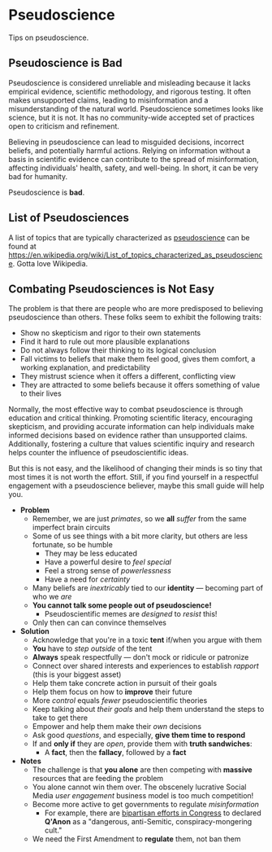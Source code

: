 # Pseudoscience
Tips on pseudoscience.

## Pseudoscience is Bad
Pseudoscience is considered unreliable and misleading because it lacks empirical evidence, scientific methodology, and rigorous testing. It often makes unsupported claims, leading to misinformation and a misunderstanding of the natural world. Pseudoscience sometimes looks like science, but it is not. It has no community-wide accepted set of practices open to criticism and refinement.

Believing in pseudoscience can lead to misguided decisions, incorrect beliefs, and potentially harmful actions. Relying on information without a basis in scientific evidence can contribute to the spread of misinformation, affecting individuals' health, safety, and well-being. In short, it can be very bad for humanity.

Pseudoscience is **bad**.

## List of Pseudosciences
A list of topics that are typically characterized as [pseudoscience](https://en.wikipedia.org/wiki/Pseudoscience) can be found at <https://en.wikipedia.org/wiki/List_of_topics_characterized_as_pseudoscience>. Gotta love Wikipedia.

## Combating Pseudosciences is Not Easy
The problem is that there are people who are more predisposed to believing pseudoscience than others. These folks seem to exhibit the following traits:

* Show no skepticism and rigor to their own statements
* Find it hard to rule out more plausible explanations
* Do not always follow their thinking to its logical conclusion
* Fall victims to beliefs that make them feel good, gives them comfort, a working explanation, and predictability
* They mistrust science when it offers a different, conflicting view
* They are attracted to some beliefs because it offers something of value to their lives

Normally, the most effective way to combat pseudoscience is through education and critical thinking. Promoting scientific literacy, encouraging skepticism, and providing accurate information can help individuals make informed decisions based on evidence rather than unsupported claims. Additionally, fostering a culture that values scientific inquiry and research helps counter the influence of pseudoscientific ideas.

But this is not easy, and the likelihood of changing their minds is so tiny that most times it is not worth the effort. Still, if you find yourself in a respectful engagement with a pseudoscience believer, maybe this small guide will help you.

* **Problem**
  * Remember, we are just _primates_, so we **all** _suffer_ from the same imperfect brain circuits
  * Some of us see things with a bit more clarity, but others are less fortunate, so be humble
    * They may be less educated
    * Have a powerful desire to _feel special_
    * Feel a strong sense of _powerlessness_
    * Have a need for _certainty_
  * Many beliefs are _inextricably_ tied to our **identity** &mdash; becoming part of who we _are_ 
  * **You cannot talk some people out of pseudoscience!**
    * Pseudoscientific memes are _designed_ to _resist_ this!
  * Only then can can convince themselves  
* **Solution**
  * Acknowledge that you're in a toxic **tent** if/when you argue with them
  * **You** have to _step outside_ of the tent
  * **Always** speak respectfully &mdash; don't mock or ridicule or patronize
  * Connect over shared interests and experiences to establish _rapport_ (this is your biggest asset)
  * Help them take concrete action in pursuit of their goals
  * Help them focus on how to **improve** their future
  * More _control_ equals _fewer_ pseudoscientific theories
  * Keep talking about _their goals_ and help them understand the steps to take to get there
  * Empower and help them make their _own_ decisions
  * Ask good _questions_, and especially, **give them time to respond**
  * If and **only if** they are _open_, provide them with **truth sandwiches**: 
    * A **fact**, then the **fallacy**, followed by a **fact** 
* **Notes**
  * The challenge is that **you alone** are then competing with **massive** resources that are feeding the problem
  * You alone cannot win them over. The obscenely lucrative Social Media _user engagement_ business model is too much competition!
  * Become more active to get governments to regulate _misinformation_
    * For example, there are [bipartisan efforts in Congress](https://www.politico.com/news/2020/08/25/congressmen-bipartisan-resolution-condemning-qanon-401606) to declared **Q'Anon** as a "dangerous, anti-Semitic, conspiracy-mongering cult."
  * We need the First Amendment to **regulate** them, not ban them
